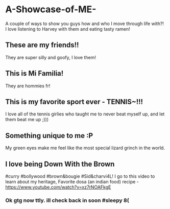 # A-Showcase-of-ME-
A couple of ways to show you guys how and who I move through life with?! I love listening to Harvey with them and eating tasty ramen!

## These are my friends!!
They are super silly and goofy, I love them!

## This is Mi Familia!
They are hommies fr!

## This is my favorite sport ever - TENNIS~!!!
I love all of the tennis girlies who taught me to never beat myself up, and let them beat me up ;)))

## Something unique to me :P
My green eyes make me feel like the most special lizard grinch in the world.

## I love being Down With the Brown
#curry #bollywood #brown&bougie #Sid&charvi4L!
I go to this video to learn about my heritage, Favorite dosa (an indian food) recipe - https://www.youtube.com/watch?v=xz7rNOAFkgE 

### Ok gtg now ttly. ill check back in soon #sleepy 8(
